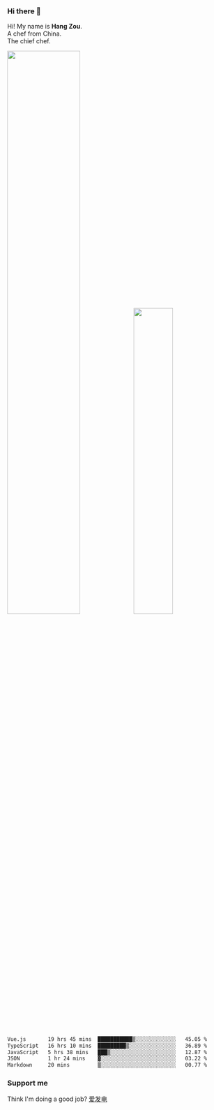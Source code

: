 ### Hi there 👋

Hi! My name is **Hang Zou**.  
A chef from China.  
The chief chef.

<img align="" width="57.5%" src="https://github-readme-stats.vercel.app/api?username=zouhangwithsweet&hide_title=true&hide_border=true&show_icons=true&include_all_commits=true&line_height=21" /><img align="" width="42.4%" src="https://github-readme-stats.vercel.app/api/top-langs/?username=zouhangwithsweet&hide_title=true&hide_border=true&layout=compact" />

<!--START_SECTION:waka-->

```txt
Vue.js       19 hrs 45 mins  ███████████▒░░░░░░░░░░░░░   45.05 %
TypeScript   16 hrs 10 mins  █████████▒░░░░░░░░░░░░░░░   36.89 %
JavaScript   5 hrs 38 mins   ███▒░░░░░░░░░░░░░░░░░░░░░   12.87 %
JSON         1 hr 24 mins    ▓░░░░░░░░░░░░░░░░░░░░░░░░   03.22 %
Markdown     20 mins         ▒░░░░░░░░░░░░░░░░░░░░░░░░   00.77 %
```

<!--END_SECTION:waka-->

### Support me

Think I'm doing a good job? [爱发电](https://afdian.net/@zouhangsweet)
